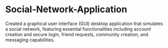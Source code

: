 # Social-Network-Application
Created a graphical user interface (GUI)
desktop application that simulates a social
network, featuring essential functionalities
including account creation and secure login,
friend requests, community creation, and
messaging capabilities.
